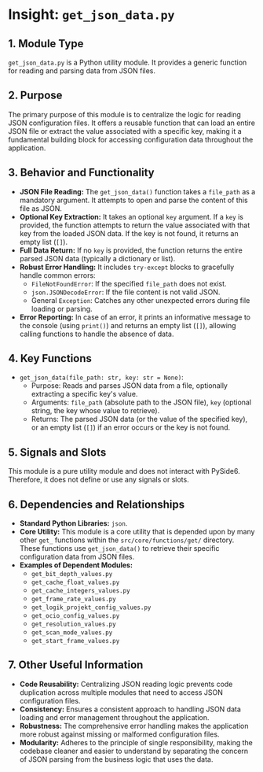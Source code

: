 # Insight: `get_json_data.py`

## 1. Module Type

`get_json_data.py` is a Python utility module. It provides a generic function for reading and parsing data from JSON files.

## 2. Purpose

The primary purpose of this module is to centralize the logic for reading JSON configuration files. It offers a reusable function that can load an entire JSON file or extract the value associated with a specific key, making it a fundamental building block for accessing configuration data throughout the application.

## 3. Behavior and Functionality

- **JSON File Reading:** The `get_json_data()` function takes a `file_path` as a mandatory argument. It attempts to open and parse the content of this file as JSON.
- **Optional Key Extraction:** It takes an optional `key` argument. If a `key` is provided, the function attempts to return the value associated with that key from the loaded JSON data. If the key is not found, it returns an empty list (`[]`).
- **Full Data Return:** If no `key` is provided, the function returns the entire parsed JSON data (typically a dictionary or list).
- **Robust Error Handling:** It includes `try-except` blocks to gracefully handle common errors:
  - `FileNotFoundError`: If the specified `file_path` does not exist.
  - `json.JSONDecodeError`: If the file content is not valid JSON.
  - General `Exception`: Catches any other unexpected errors during file loading or parsing.
- **Error Reporting:** In case of an error, it prints an informative message to the console (using `print()`) and returns an empty list (`[]`), allowing calling functions to handle the absence of data.

## 4. Key Functions

- `get_json_data(file_path: str, key: str = None)`:
  - Purpose: Reads and parses JSON data from a file, optionally extracting a specific key's value.
  - Arguments: `file_path` (absolute path to the JSON file), `key` (optional string, the key whose value to retrieve).
  - Returns: The parsed JSON data (or the value of the specified key), or an empty list (`[]`) if an error occurs or the key is not found.

## 5. Signals and Slots

This module is a pure utility module and does not interact with PySide6. Therefore, it does not define or use any signals or slots.

## 6. Dependencies and Relationships

- **Standard Python Libraries:** `json`.
- **Core Utility:** This module is a core utility that is depended upon by many other `get_` functions within the `src/core/functions/get/` directory. These functions use `get_json_data()` to retrieve their specific configuration data from JSON files.
- **Examples of Dependent Modules:**
  - `get_bit_depth_values.py`
  - `get_cache_float_values.py`
  - `get_cache_integers_values.py`
  - `get_frame_rate_values.py`
  - `get_logik_projekt_config_values.py`
  - `get_ocio_config_values.py`
  - `get_resolution_values.py`
  - `get_scan_mode_values.py`
  - `get_start_frame_values.py`

## 7. Other Useful Information

- **Code Reusability:** Centralizing JSON reading logic prevents code duplication across multiple modules that need to access JSON configuration files.
- **Consistency:** Ensures a consistent approach to handling JSON data loading and error management throughout the application.
- **Robustness:** The comprehensive error handling makes the application more robust against missing or malformed configuration files.
- **Modularity:** Adheres to the principle of single responsibility, making the codebase cleaner and easier to understand by separating the concern of JSON parsing from the business logic that uses the data.